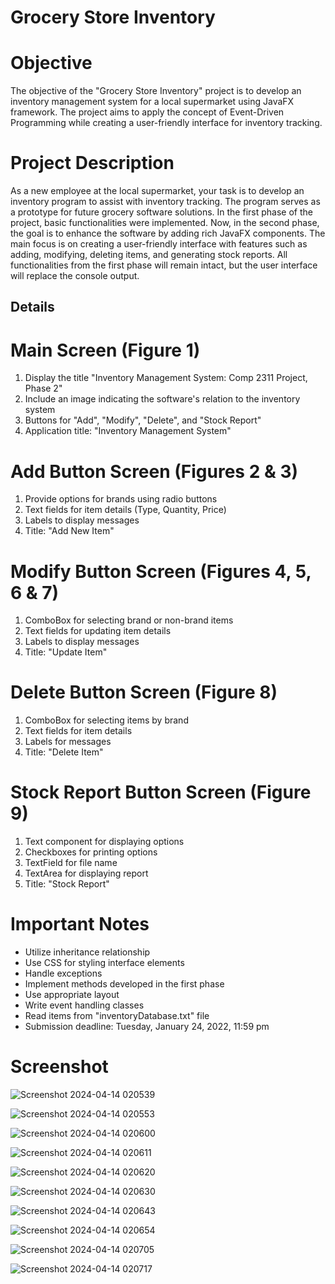 # **Grocery Store Inventory**

# Objective
The objective of the "Grocery Store Inventory" project is to develop an inventory management system for a local supermarket using JavaFX framework.
The project aims to apply the concept of Event-Driven Programming while creating a user-friendly interface for inventory tracking.

# Project Description
As a new employee at the local supermarket, your task is to develop an inventory program to assist with inventory tracking.
The program serves as a prototype for future grocery software solutions. In the first phase of the project, basic functionalities were implemented.
Now, in the second phase, the goal is to enhance the software by adding rich JavaFX components. 
The main focus is on creating a user-friendly interface with features such as adding, modifying, deleting items, and generating stock reports.
All functionalities from the first phase will remain intact, but the user interface will replace the console output.

## Details

# Main Screen (Figure 1)
1. Display the title "Inventory Management System: Comp 2311 Project, Phase 2"
2. Include an image indicating the software's relation to the inventory system
3. Buttons for "Add", "Modify", "Delete", and "Stock Report"
4. Application title: "Inventory Management System"

# Add Button Screen (Figures 2 & 3)
1. Provide options for brands using radio buttons
2. Text fields for item details (Type, Quantity, Price)
3. Labels to display messages
4. Title: "Add New Item"

# Modify Button Screen (Figures 4, 5, 6 & 7)
1. ComboBox for selecting brand or non-brand items
2. Text fields for updating item details
3. Labels to display messages
4. Title: "Update Item"

# Delete Button Screen (Figure 8)
1. ComboBox for selecting items by brand
2. Text fields for item details
3. Labels for messages
4. Title: "Delete Item"

# Stock Report Button Screen (Figure 9)
1. Text component for displaying options
2. Checkboxes for printing options
3. TextField for file name
4. TextArea for displaying report
5. Title: "Stock Report"

# Important Notes
- Utilize inheritance relationship
- Use CSS for styling interface elements
- Handle exceptions
- Implement methods developed in the first phase
- Use appropriate layout
- Write event handling classes
- Read items from "inventoryDatabase.txt" file
- Submission deadline: Tuesday, January 24, 2022, 11:59 pm


# Screenshot

![Screenshot 2024-04-14 020539](https://github.com/Anan-Elayan/Java-2--Phase-2/assets/99610614/209b5fb4-abae-479c-9583-9e4c07837ac5)

![Screenshot 2024-04-14 020553](https://github.com/Anan-Elayan/Java-2--Phase-2/assets/99610614/65865317-563a-4332-85a8-fd52c4ef43b2)

![Screenshot 2024-04-14 020600](https://github.com/Anan-Elayan/Java-2--Phase-2/assets/99610614/0de9b560-67a6-4e79-98f5-1829d0330d3d)

![Screenshot 2024-04-14 020611](https://github.com/Anan-Elayan/Java-2--Phase-2/assets/99610614/b2a49615-4b60-465f-b7da-cf5b180697a0)

![Screenshot 2024-04-14 020620](https://github.com/Anan-Elayan/Java-2--Phase-2/assets/99610614/5cbe7bf6-b2a9-484c-856d-41ddaa4aa89c)

![Screenshot 2024-04-14 020630](https://github.com/Anan-Elayan/Java-2--Phase-2/assets/99610614/69fd4917-474c-433c-900a-969fa37d2487)

![Screenshot 2024-04-14 020643](https://github.com/Anan-Elayan/Java-2--Phase-2/assets/99610614/fea2ce47-00b9-45ec-b9ac-dc3983637191)

![Screenshot 2024-04-14 020654](https://github.com/Anan-Elayan/Java-2--Phase-2/assets/99610614/328ac408-1ba9-44d3-9f57-5a5198240a79)

![Screenshot 2024-04-14 020705](https://github.com/Anan-Elayan/Java-2--Phase-2/assets/99610614/d62ba7e3-836f-4a10-9359-3394c8ec2efc)

![Screenshot 2024-04-14 020717](https://github.com/Anan-Elayan/Java-2--Phase-2/assets/99610614/9c65f708-280f-4d33-a043-3a5b6478c941)







